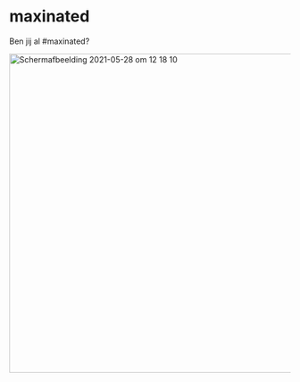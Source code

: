 # maxinated
Ben jij al #maxinated?

<img width="572" alt="Schermafbeelding 2021-05-28 om 12 18 10" src="https://user-images.githubusercontent.com/197600/119969399-cda09500-bfae-11eb-8334-7e702401530d.png">
